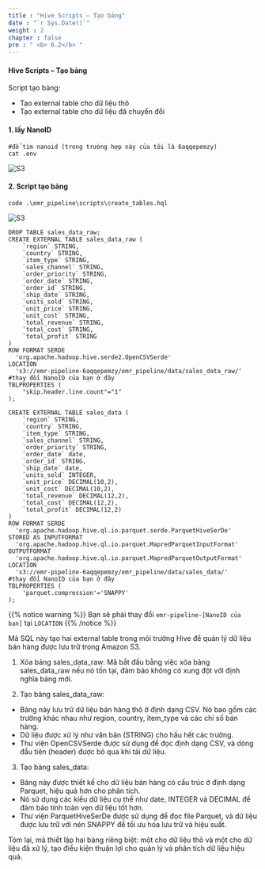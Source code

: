 ```yaml
---
title : "Hive Scripts – Tạo bảng"
date : "`r Sys.Date()`"
weight : 2
chapter : false
pre : " <b> 6.2</b> "
---
```

#### Hive Scripts – Tạo bảng
Script tạo bảng:
+ Tạo external table cho dữ liệu thô
+ Tạo external table cho dữ liệu đã chuyển đổi

#### 1. lấy NanoID
````
#để tìm nanoid (trong trường hợp này của tôi là 6aqqepemzy)
cat .env 
````
![S3](/images/5.Hive%20Scripts%20–%20Create%20tables/Hive%20Scripts%20–%20Create%20tables2.png)

#### 2. Script tạo bảng
````
code .\emr_pipeline\scripts\create_tables.hql
````
![S3](/images/5.Hive%20Scripts%20–%20Create%20tables/Hive%20Scripts%20–%20Create%20tables1.png)

````
DROP TABLE sales_data_raw;
CREATE EXTERNAL TABLE sales_data_raw (
    `region` STRING,
    `country` STRING,
    `item_type` STRING,
    `sales_channel` STRING,
    `order_priority` STRING,
    `order_date` STRING,
    `order_id` STRING,
    `ship_date` STRING,
    `units_sold` STRING,
    `unit_price` STRING,
    `unit_cost` STRING,
    `total_revenue` STRING,
    `total_cost` STRING,
    `total_profit` STRING
)
ROW FORMAT SERDE
  'org.apache.hadoop.hive.serde2.OpenCSVSerde'
LOCATION
  's3://emr-pipeline-6aqqepemzy/emr_pipeline/data/sales_data_raw/'      #thay đổi NanoID của bạn ở đây
TBLPROPERTIES (
    "skip.header.line.count"="1"
);

CREATE EXTERNAL TABLE sales_data (
    `region` STRING,
    `country` STRING,
    `item_type` STRING,
    `sales_channel` STRING,
    `order_priority` STRING,
    `order_date` date,
    `order_id` STRING,
    `ship_date` date,
    `units_sold` INTEGER,
    `unit_price` DECIMAL(10,2),
    `unit_cost` DECIMAL(10,2),
    `total_revenue` DECIMAL(12,2),
    `total_cost` DECIMAL(12,2),
    `total_profit` DECIMAL(12,2)
)
ROW FORMAT SERDE
  'org.apache.hadoop.hive.ql.io.parquet.serde.ParquetHiveSerDe'
STORED AS INPUTFORMAT
  'org.apache.hadoop.hive.ql.io.parquet.MapredParquetInputFormat'
OUTPUTFORMAT
  'org.apache.hadoop.hive.ql.io.parquet.MapredParquetOutputFormat'
LOCATION
  's3://emr-pipeline-6aqqepemzy/emr_pipeline/data/sales_data/'      #thay đổi NanoID của bạn ở đây
TBLPROPERTIES (
    'parquet.compression'='SNAPPY'
);

````
{{% notice warning %}}
Bạn sẽ phải thay đổi `emr-pipeline-[NanoID của bạn]` tại `LOCATION`
{{% /notice %}}

Mã SQL này tạo hai external table trong môi trường Hive để quản lý dữ liệu bán hàng được lưu trữ trong Amazon S3.

1. Xóa bảng sales_data_raw: Mã bắt đầu bằng việc xóa bảng sales_data_raw nếu nó tồn tại, đảm bảo không có xung đột với định nghĩa bảng mới.

2. Tạo bảng sales_data_raw:
- Bảng này lưu trữ dữ liệu bán hàng thô ở định dạng CSV. Nó bao gồm các trường khác nhau như region, country, item_type và các chỉ số bán hàng.
- Dữ liệu được xử lý như văn bản (STRING) cho hầu hết các trường.
- Thư viện OpenCSVSerde được sử dụng để đọc định dạng CSV, và dòng đầu tiên (header) được bỏ qua khi tải dữ liệu.

3. Tạo bảng sales_data:
- Bảng này được thiết kế cho dữ liệu bán hàng có cấu trúc ở định dạng Parquet, hiệu quả hơn cho phân tích.
- Nó sử dụng các kiểu dữ liệu cụ thể như date, INTEGER và DECIMAL để đảm bảo tính toàn vẹn dữ liệu tốt hơn.
- Thư viện ParquetHiveSerDe được sử dụng để đọc file Parquet, và dữ liệu được lưu trữ với nén SNAPPY để tối ưu hóa lưu trữ và hiệu suất.

Tóm lại, mã thiết lập hai bảng riêng biệt: một cho dữ liệu thô và một cho dữ liệu đã xử lý, tạo điều kiện thuận lợi cho quản lý và phân tích dữ liệu hiệu quả.